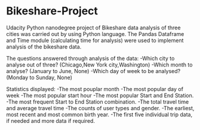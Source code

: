 # Bikeshare-Project

Udacity Python nanodegree project of Bikeshare data analysis of three cities was carried out by using Python language.
The Pandas Dataframe and Time module (calculating time for analysis) were used to implement analysis of the bikeshare data.

The questions answered through analysis of the data:
-Which city to analyse out of three? (Chicago,New York city,Washington)
-Which month to analyse? (January to June, None)
-Which day of week to be analysed? (Monday to Sunday, None)

Statistics displayed:
-The most pouplar month
-The most popular day of week
-The most popular start hour
-The most popular Start and End Station.
-The most frequent Start to End Station combination.
-The total travel time and average travel time
-The counts of user types and gender.
-The earliest, most recent and most common birth year.
-The first five individual trip data, if needed and more data if required.
